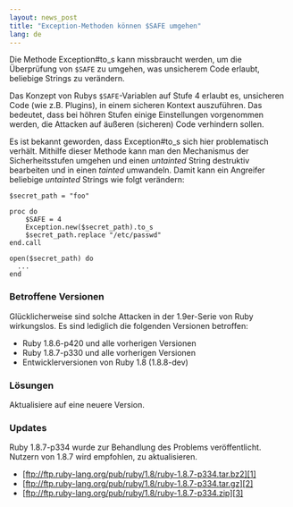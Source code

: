```yaml
---
layout: news_post
title: "Exception-Methoden können $SAFE umgehen"
lang: de
---
```


Die Methode Exception#to\_s kann missbraucht werden, um die Überprüfung
von `$SAFE` zu umgehen, was unsicherem Code erlaubt, beliebige Strings
zu verändern.

Das Konzept von Rubys `$SAFE`-Variablen auf Stufe 4 erlaubt es,
unsicheren Code (wie z.B. Plugins), in einem sicheren Kontext
auszuführen. Das bedeutet, dass bei höhren Stufen einige Einstellungen
vorgenommen werden, die Attacken auf äußeren (sicheren) Code verhindern
sollen.

Es ist bekannt geworden, dass Exception#to\_s sich hier problematisch
verhält. Mithilfe dieser Methode kann man den Mechanismus der
Sicherheitsstufen umgehen und einen *untainted* String destruktiv
bearbeiten und in einen *tainted* umwandeln. Damit kann ein Angreifer
beliebige *untainted* Strings wie folgt verändern:

    $secret_path = "foo"
    
    proc do
        $SAFE = 4
        Exception.new($secret_path).to_s
        $secret_path.replace "/etc/passwd"
    end.call
    
    open($secret_path) do
      ...
    end

### Betroffene Versionen

Glücklicherweise sind solche Attacken in der 1.9er-Serie von Ruby
wirkungslos. Es sind lediglich die folgenden Versionen betroffen:

* Ruby 1.8.6-p420 und alle vorherigen Versionen
* Ruby 1.8.7-p330 und alle vorherigen Versionen
* Entwicklerversionen von Ruby 1.8 (1.8.8-dev)

### Lösungen

Aktualisiere auf eine neuere Version.

### Updates

Ruby 1.8.7-p334 wurde zur Behandlung des Problems veröffentlicht.
Nutzern von 1.8.7 wird empfohlen, zu aktualisieren.

* [ftp://ftp.ruby-lang.org/pub/ruby/1.8/ruby-1.8.7-p334.tar.bz2][1]
* [ftp://ftp.ruby-lang.org/pub/ruby/1.8/ruby-1.8.7-p334.tar.gz][2]
* [ftp://ftp.ruby-lang.org/pub/ruby/1.8/ruby-1.8.7-p334.zip][3]



[1]: ftp://ftp.ruby-lang.org/pub/ruby/1.8/ruby-1.8.7-p334.tar.bz2 
[2]: ftp://ftp.ruby-lang.org/pub/ruby/1.8/ruby-1.8.7-p334.tar.gz 
[3]: ftp://ftp.ruby-lang.org/pub/ruby/1.8/ruby-1.8.7-p334.zip 
